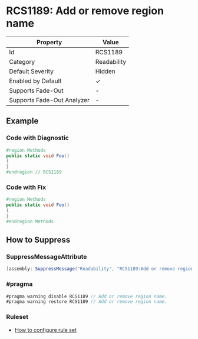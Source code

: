 # RCS1189: Add or remove region name

| Property                    | Value       |
| --------------------------- | ----------- |
| Id                          | RCS1189     |
| Category                    | Readability |
| Default Severity            | Hidden      |
| Enabled by Default          | &#x2713;    |
| Supports Fade\-Out          | -           |
| Supports Fade\-Out Analyzer | -           |

## Example

### Code with Diagnostic

```csharp
#region Methods
public static void Foo()
{
}
#endregion // RCS1189
```

### Code with Fix

```csharp
#region Methods
public static void Foo()
{
}
#endregion Methods
```

## How to Suppress

### SuppressMessageAttribute

```csharp
[assembly: SuppressMessage("Readability", "RCS1189:Add or remove region name.", Justification = "<Pending>")]
```

### \#pragma

```csharp
#pragma warning disable RCS1189 // Add or remove region name.
#pragma warning restore RCS1189 // Add or remove region name.
```

### Ruleset

* [How to configure rule set](../HowToConfigureAnalyzers.md)
